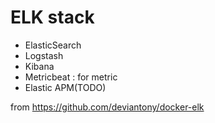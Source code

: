 # ELK stack 
* ElasticSearch
* Logstash
* Kibana
* Metricbeat : for metric
* Elastic APM(TODO)

from https://github.com/deviantony/docker-elk
